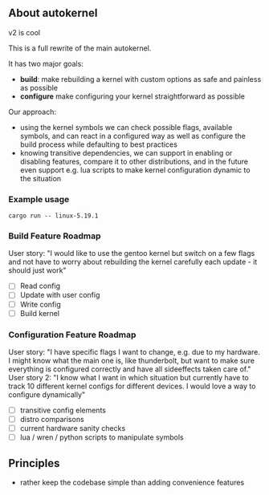 ## About autokernel

v2 is cool

This is a full rewrite of the main autokernel.

It has two major goals:
- **build**: make rebuilding a kernel with custom options as safe and painless as possible
- **configure** make configuring your kernel straightforward as possible

Our approach:
- using the kernel symbols we can check possible flags, available symbols, and can react in a configured way as well as configure the build process while defaulting to best practices
- knowing transitive dependencies, we can support in enabling or disabling features, compare it to other distributions, and in the future even support e.g. lua scripts to make kernel configuration dynamic to the situation

### Example usage

`cargo run -- linux-5.19.1`

### Build Feature Roadmap

User story: "I would like to use the gentoo kernel but switch on a few flags and not have to worry about rebuilding the kernel carefully each update - it should just work"

- [ ] Read config
- [ ] Update with user config
- [ ] Write config
- [ ] Build kernel

### Configuration Feature Roadmap

User story: "I have specific flags I want to change, e.g. due to my hardware. I might know what the main one is, like thunderbolt, but want to make sure everything is configured correctly and have all sideeffects taken care of."
User story 2: "I know what I want in which situation but currently have to track 10 different kernel configs for different devices. I would love a way to configure dynamically"

- [ ] transitive config elements
- [ ] distro comparisons
- [ ] current hardware sanity checks
- [ ] lua / wren / python scripts to manipulate symbols

## Principles

- rather keep the codebase simple than adding convenience features
